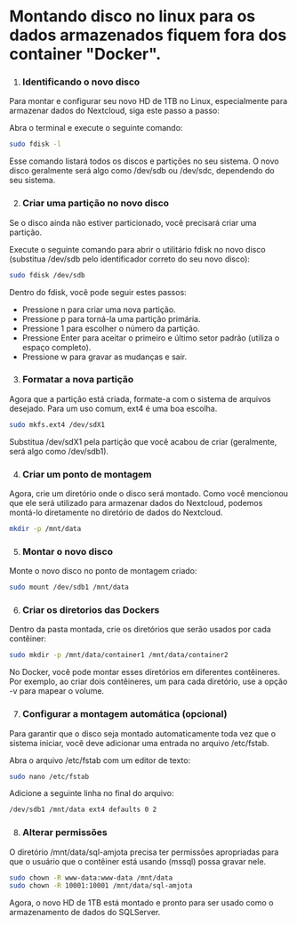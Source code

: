 # Montando disco no linux para os dados armazenados fiquem fora dos container "Docker".

1. ### Identificando o novo disco

Para montar e configurar seu novo HD de 1TB no Linux, especialmente para armazenar dados do Nextcloud, siga este passo a passo:

Abra o terminal e execute o seguinte comando:

```bash
sudo fdisk -l
```
Esse comando listará todos os discos e partições no seu sistema. O novo disco geralmente será algo como /dev/sdb ou /dev/sdc, dependendo do seu sistema.

2. ### Criar uma partição no novo disco

Se o disco ainda não estiver particionado, você precisará criar uma partição.

Execute o seguinte comando para abrir o utilitário fdisk no novo disco (substitua /dev/sdb pelo identificador correto do seu novo disco):

```bash
sudo fdisk /dev/sdb
```
Dentro do fdisk, você pode seguir estes passos:

- Pressione n para criar uma nova partição.
- Pressione p para torná-la uma partição primária.
- Pressione 1 para escolher o número da partição.
- Pressione Enter para aceitar o primeiro e último setor padrão (utiliza o espaço completo).
- Pressione w para gravar as mudanças e sair.

3. ### Formatar a nova partição

Agora que a partição está criada, formate-a com o sistema de arquivos desejado. Para um uso comum, ext4 é uma boa escolha.

```bash
sudo mkfs.ext4 /dev/sdX1
```
Substitua /dev/sdX1 pela partição que você acabou de criar (geralmente, será algo como /dev/sdb1).

4. ### Criar um ponto de montagem
Agora, crie um diretório onde o disco será montado. Como você mencionou que ele será utilizado para armazenar dados do Nextcloud, podemos montá-lo diretamente no diretório de dados do Nextcloud.

```bash
mkdir -p /mnt/data
```
5. ### Montar o novo disco
Monte o novo disco no ponto de montagem criado:

```bash
sudo mount /dev/sdb1 /mnt/data
```
6. ### Criar os diretorios das Dockers
Dentro da pasta montada, crie os diretórios que serão usados por cada contêiner:

```bash
sudo mkdir -p /mnt/data/container1 /mnt/data/container2
```
No Docker, você pode montar esses diretórios em diferentes contêineres. Por exemplo, ao criar dois contêineres, um para cada diretório, use a opção -v para mapear o volume.

7. ### Configurar a montagem automática (opcional)
Para garantir que o disco seja montado automaticamente toda vez que o sistema iniciar, você deve adicionar uma entrada no arquivo /etc/fstab.

Abra o arquivo /etc/fstab com um editor de texto:

```bash
sudo nano /etc/fstab
```
Adicione a seguinte linha no final do arquivo:

```bash
/dev/sdb1 /mnt/data ext4 defaults 0 2
```

8. ### Alterar permissões
 O diretório /mnt/data/sql-amjota precisa ter permissões apropriadas para que o usuário que o contêiner está usando (mssql) possa gravar nele.

```bash
sudo chown -R www-data:www-data /mnt/data
sudo chown -R 10001:10001 /mnt/data/sql-amjota
```
Agora, o novo HD de 1TB está montado e pronto para ser usado como o armazenamento de dados do SQLServer.
